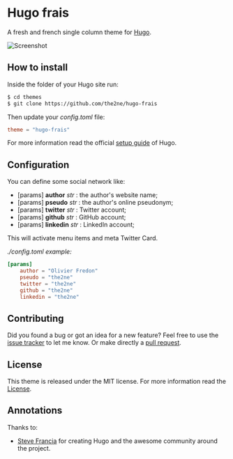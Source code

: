 # Hugo frais

A fresh and french single column theme for [Hugo](//gohugo.io/).

![Screenshot](https://github.com/the2ne/hugo-frais/blob/master/images/tn.png)

## How to install

Inside the folder of your Hugo site run:

```sh
$ cd themes
$ git clone https://github.com/the2ne/hugo-frais
```

Then update your _config.toml_ file:

```toml
theme = "hugo-frais"
```

For more information read the official [setup guide](//gohugo.io/overview/installing/) of Hugo.


## Configuration

You can define some social network like:

- [params] **author** *str* : the author's website name;
- [params] **pseudo** *str* : the author's online pseudonym;
- [params] **twitter** *str* : Twitter account;
- [params] **github** *str* : GitHub account;
- [params] **linkedin** *str* : LinkedIn account;

This will activate menu items and meta Twitter Card.

_./config.toml example:_
```toml
[params]
    author = "Olivier Fredon"
    pseudo = "the2ne"
    twitter = "the2ne"
    github = "the2ne"
    linkedin = "the2ne"
```


## Contributing

Did you found a bug or got an idea for a new feature? Feel free to use the [issue tracker](//github.com/the2ne/hugo-frais/issues) to let me know. Or make directly a [pull request](//github.com/the2ne/hugo-frais/pulls).


## License

This theme is released under the MIT license. For more information read the [License](//github.com/the2ne/hugo-frais/blob/master/LICENSE.md).


## Annotations

Thanks to:
- [Steve Francia](//github.com/spf13) for creating Hugo and the awesome community around the project.
